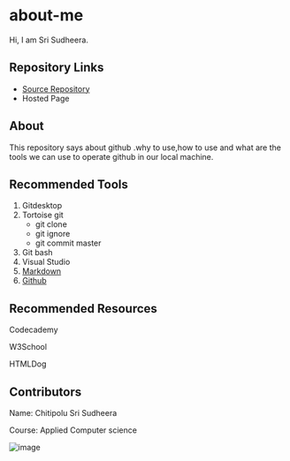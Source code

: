 # about-me

Hi, I am Sri Sudheera.

## Repository Links
* [Source Repository](https://github.com/sudheera96/kebab-case/blob/master/README.md)
* Hosted Page

## About 
This repository says about github .why to use,how to use and what are the tools we can use to operate github in our local machine.

## Recommended Tools
1. Gitdesktop
2. Tortoise git
    * git clone
    * git ignore
    * git commit master
3. Git bash
4. Visual Studio
5. [Markdown](https://github.com/adam-p/markdown-here/wiki/Markdown-Cheatsheet)
6. [Github](https://github.com/)

## Recommended Resources
Codecademy

W3School

HTMLDog

## Contributors
Name: Chitipolu Sri Sudheera

Course: Applied Computer science

![image](https://scontent-ort2-1.xx.fbcdn.net/v/t31.0-8/s960x960/13116355_288135248185626_3015874135984118098_o.jpg?_nc_cat=107&_nc_ohc=YQ3eglPnw7UAX9cO9iQ&_nc_ht=scontent-ort2-1.xx&oh=77959dcf6e93ee228955dea8e61599bc&oe=5ED14B6C)

